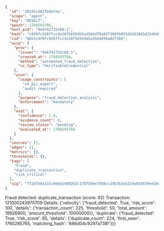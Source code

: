```json
{
  "id": "38155cd02fb9efea",
  "scope": "agent",
  "key": "RESULT",
  "epoch": 1760293786,
  "host_pid": "9e6742732c60:1",
  "hash": "c0f0fc928ffcc3e18f56593b5a3564df6a82f368fb055dd263665d2549d8c7f1",
  "cid": "QmV1c0f0fc928ffcc3e18f56593b5a3564df6a82f368",
  "aicp": {
    "prov": {
      "issuer": "9e6742732c60:1",
      "created_at": 1760293786,
      "method": "automated_fraud_detection",
      "vc_type": "VerifiableCredential"
    },
    "ucon": {
      "usage_constraints": [
        "no_pii_export",
        "audit_required"
      ],
      "purpose": "fraud_detection_analysis",
      "enforcement": "mandatory"
    },
    "eval": {
      "confidence": 1.0,
      "evidence_count": 0,
      "review_status": "pending",
      "evaluated_at": 1760293786
    }
  },
  "sources": [],
  "edges": [],
  "metrics": {},
  "thresholds": {},
  "tags": [
    "fraud",
    "duplicate_transaction",
    "risk_critical"
  ],
  "sig": "772d7b9a115c9deb1409263c178750be7588cc19b3b3a5214a658539ed10c8a7"
}
```

Fraud detected: duplicate_transaction (score: 92)
Transaction: 121000243970709
Details: {'velocity': {'fraud_detected': True, 'risk_score': 100, 'details': {'transaction_count': 225, 'threshold': 50, 'total_amount': 19926900, 'amount_threshold': 10000000}}, 'duplicate': {'fraud_detected': True, 'risk_score': 85, 'details': {'duplicate_count': 224, 'first_seen': 1760285765, 'matching_hash': '886d04c9297a738f'}}}